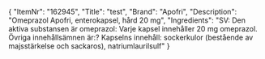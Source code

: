 {
  "ItemNr": "162945",
  "Title": "test",
  "Brand": "Apofri",
  "Description": "Omeprazol Apofri, enterokapsel, hård 20 mg",
  "Ingredients": "SV: Den aktiva substansen är omeprazol: Varje kapsel innehåller 20 mg omeprazol. Övriga innehållsämnen är:? Kapselns innehåll: sockerkulor (bestående av majsstärkelse och sackaros), natriumlaurilsulf"
}
